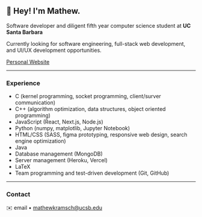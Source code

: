 ## 👋 **Hey! I'm Mathew.**  

Software developer and diligent fifth year computer science student at **UC Santa Barbara**

Currently looking for software engineering, full-stack web development, and UI/UX development opportunities. 

[Personal Website](https://www.mathewkramsch.com)

---

### Experience

- C (kernel programming, socket programming, client/surver communication)
- C++ (algorithm optimization, data structures, object oriented programming)
- JavaScript (React, Next.js, Node.js)
- Python (numpy, matplotlib, Jupyter Notebook)
- HTML/CSS (SASS, figma prototyping, responsive web design, search engine optimization)
- Java
- Database management (MongoDB)
- Server management (Heroku, Vercel)
- LaTeX
- Team programming and test-driven development (Git, GitHub)

---

### Contact

✉️ email • [mathewkramsch@ucsb.edu ](mailto:mathewkramsch@ucsb.edu)
